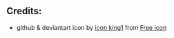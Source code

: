 ## Credits:
* github & deviantart icon by [icon king1](https://freeicons.io/profile/3) from [Free icon](https://freeicons.io/)
 